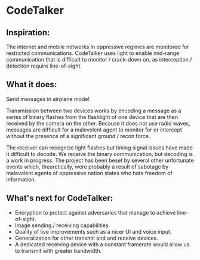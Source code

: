 # CodeTalker
## Inspiration:
The internet and mobile networks in oppressive regimes are monitored for restricted communications. CodeTalker uses light to enable mid-range communication that is difficult to monitor / crack-down on, as interception / detection require line-of-sight.

## What it does:
Send messages in airplane mode!

Transmission between two devices works by encoding a message as a series of binary flashes from the flashlight of one device that are then received by the camera on the other. Because it does not use radio waves, messages are difficult for a malevolent agent to monitor for or intercept without the presence of a significant ground / recon force.

The receiver can recognize light flashes but timing signal issues have made it difficult to decode. We receive the binary communication, but decoding is a work in progress. The project has been beset by several other unfortunate events which, theoretically, were probably a result of sabotage by malevolent agents of oppressive nation states who hate freedom of information.

## What's next for CodeTalker:
- Encryption to protect against adversaries that manage to achieve line-of-sight.
- Image sending / receiving capabilities.
- Quality of live improvements such as a nicer UI and voice input.
- Generalization for other transmit and and receive devices.
- A dedicated receiving device with a constant framerate would allow us to transmit with greater bandwidth.
